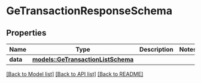 # GeTransactionResponseSchema

## Properties

Name | Type | Description | Notes
------------ | ------------- | ------------- | -------------
**data** | [**models::GeTransactionListSchema**](GETransactionListSchema.md) |  | 

[[Back to Model list]](../README.md#documentation-for-models) [[Back to API list]](../README.md#documentation-for-api-endpoints) [[Back to README]](../README.md)


